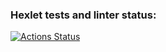 ### Hexlet tests and linter status:
[![Actions Status](https://github.com/sergeinov/java-project-71/workflows/hexlet-check/badge.svg)](https://github.com/sergeinov/java-project-71/actions)